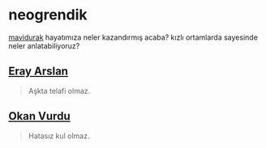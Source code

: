 # neogrendik

[mavidurak](https://github.com/mavidurak) hayatımıza neler kazandırmış acaba? kızlı ortamlarda sayesinde neler anlatabiliyoruz?

## [Eray Arslan](https://github.com/erayarslan)

> Aşkta telafi olmaz.

## [Okan Vurdu](https://github.com/okanvurdu)

> Hatasız kul olmaz.
